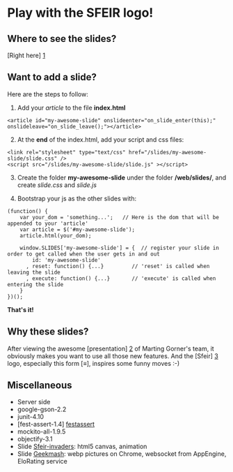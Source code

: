 Play with the SFEIR logo!
=========================

Where to see the slides?
------------------------
[Right here] [1]

Want to add a slide?
--------------------

Here are the steps to follow:

1. Add your *article* to the file **index.html**
```
<article id="my-awesome-slide" onslideenter="on_slide_enter(this);" onslideleave="on_slide_leave();"></article>
```

2. At the **end** of the index.html, add your script and css files:
```
<link rel="stylesheet" type="text/css" href="/slides/my-awesome-slide/slide.css" />
<script src="/slides/my-awesome-slide/slide.js" ></script>
```

3. Create the folder **my-awesome-slide** under the folder **/web/slides/**, and create *slide.css* and *slide.js*

4. Bootstrap your js as the other slides with:
```
(function() {
    var your_dom = 'something...';   // Here is the dom that will be appended to your 'article'
    var article = $('#my-awesome-slide');
    article.html(your_dom);
    
    window.SLIDES['my-awesome-slide'] = {  // register your slide in order to get called when the user gets in and out
        id: 'my-awesome-slide'    
      , reset: function() {...}         // 'reset' is called when leaving the slide 
      , execute: function() {...}       // 'execute' is called when entering the slide
    }
})();
```


**That's it!**

Why these slides?
----------------
After viewing the awesome [presentation] [2] of Marting Gorner's team, it obviously makes you want to use all those new features.
And the [Sfeir] [3] logo, especially this form [≡], inspires some funny moves :-)

Miscellaneous
-----------
* Server side
 * google-gson-2.2
 * junit-4.10
 * [fest-assert-1.4] [festassert]
 * mockito-all-1.9.5
 * objectify-3.1
* Slide [Sfeir-invaders][invaders]: html5 canvas, animation
* Slide [Geekmash][geekmash]: webp pictures on Chrome, websocket from AppEngine, EloRating service

[1]: http://sfeir-logo.appspot.com/ "Slides with the Sfeir logo"
[2]: http://animateyourhtml5.appspot.com/ "Animate your html5"
[3]: http://www.sfeir.com/ "Sfeir"
[festassert]: http://code.google.com/p/fest/downloads/detail?name=fest-assert-1.4.zip&can=2&q=
[invaders]: http://sfeir-logo.appspot.com/#4
[geekmash]: http://sfeir-logo.appspot.com/#5

